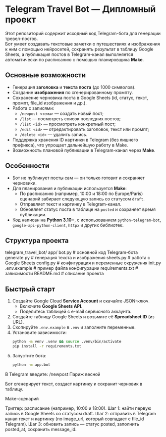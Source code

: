 # Telegram Travel Bot — Дипломный проект  

Этот репозиторий содержит исходный код Telegram-бота для генерации тревел-постов.  
Бот умеет создавать текстовые заметки о путешествиях и изображения к ним с помощью нейросетей, сохранять результат в таблицу Google Sheets, а публикация постов в Telegram-канал выполняется автоматически по расписанию с помощью планировщика **Make**.

## Основные возможности  

- Генерация **заголовка** и **текста поста** (до 1000 символов).  
- Создание **изображения** по сгенерированному промпту.  
- Сохранение черновика поста в Google Sheets (id, статус, текст, промпт, file_id изображения и др.).  
- Работа с записями:  
  - `/newpost <тема>` — создать новый пост;  
  - `/list` — посмотреть список последних постов;  
  - `/list <id>` — просмотреть конкретный пост;  
  - `/edit <id>` — отредактировать заголовок, текст или промпт;  
  - `/delete <id>` — удалить запись.  
- Поддержка хранения ID картинки в Telegram (без лишнего префикса), что упрощает дальнейшую работу в Make.  
- Возможность плановой публикации в Telegram-канал через **Make**.  

## Особенности  

- Бот не публикует посты сам — он только готовит и сохраняет черновики.  
- Для планирования и публикации используется **Make**:  
  - По расписанию (например, 10:00 и 18:00 по Europe/Paris) сценарий забирает следующую запись со статусом `draft`.  
  - Отправляет текст и картинку в Telegram-канал.  
  - Обновляет статус поста в таблице на `posted` и сохраняет время публикации.  
- Код написан на **Python 3.10+**, с использованием `python-telegram-bot`, `google-api-python-client`, `httpx` и других библиотек.  

## Структура проекта  
telegram_travel_bot/
app/
bot.py # основной код Telegram-бота
generate.py # генерация текста и изображения
sheets.py # работа с Google Sheets
config.py # конфигурация и переменные окружения
init.py
.env.example # пример файла конфигурации
requirements.txt # зависимости
README.md # описание проекта


## Быстрый старт  

1. Создайте Google Cloud **Service Account** и скачайте JSON-ключ.  
   - Включите **Google Sheets API**.  
   - Поделитесь таблицей с e-mail сервисного аккаунта.  
2. Создайте таблицу Google Sheets и возьмите её **Spreadsheet ID** (из URL).  
3. Скопируйте `.env.example` в `.env` и заполните переменные.  
4. Установите зависимости:  
   ```bash
   python -m venv .venv && source .venv/bin/activate
   pip install -r requirements.txt
5. Запустите бота:
   ```bash
   python -m app.bot

В Telegram введите:
  /newpost Париж весной

Бот сгенерирует текст, создаст картинку и сохранит черновик в таблицу.

Make-сценарий

Триггер: расписание (например, 10:00 и 18:00).
Шаг 1: найти первую запись в Google Sheets со статусом draft.
Шаг 2: отправить в Telegram канал текст и картинку (по image_url, который совпадает с file_id Telegram).
Шаг 3: обновить запись — статус posted, заполнить posted_at, сохранить message_id.

